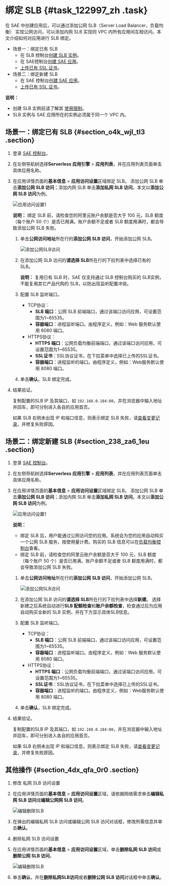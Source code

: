 # 绑定 SLB {#task_122997_zh .task}

在 SAE 中创建应用后，可以通过添加公网 SLB（Server Load Balancer，负载均衡） 实现公网访问，可以添加内网 SLB 实现同 VPC 内所有应用间互相访问。本文介绍如何对应用进行 SLB 绑定。

-   场景一：绑定已有 SLB
    -   在 SLB 控制台[创建 SLB 实例](https://help.aliyun.com/document_detail/86454.html)。
    -   在 SAE控制台[创建 SAE 应用](https://help.aliyun.com/document_detail/94541.html)。
    -   [上传已有 SSL 证书](https://help.aliyun.com/document_detail/90792.html)。
-   场景二：绑定新建 SLB
    -   在 SAE 控制台[创建 SAE 应用](https://help.aliyun.com/document_detail/94541.html)。
    -   [上传已有 SSL 证书](https://help.aliyun.com/document_detail/90792.html)。

**说明：** 

-   创建 SLB 实例前请了解其 [使用限制](https://help.aliyun.com/document_detail/32459.html)。
-   SLB 实例与 SAE 应用所在的实例必须属于同一个 VPC 内。

## 场景一：绑定已有 SLB {#section_o4k_wjl_tl3 .section}

1.  登录 [SAE 控制台](https://sae.console.aliyun.com)。
2.  在左侧导航树选择**Serverless 应用引擎** \> **应用列表**，并在应用列表页面单击具体应用名称。
3.  在应用详情页面的**基本信息** \> **应用访问设置**区域绑定 SLB。 添加公网 SLB 单击**添加公网 SLB 访问**；添加内网 SLB 单击**添加私网 SLB 访问**。本文以**添加公网 SLB 访问**为例。

    ![应用访问设置1](http://static-aliyun-doc.oss-cn-hangzhou.aliyuncs.com/assets/img/1067673/156801247956572_zh-CN.png)

    **说明：** 绑定 SLB 前，请检查您的阿里云账户余额是否大于 100 元，SLB 额度（每个账户 50 个）是否已用满。账户余额不足或者 SLB 额度用满时，都会导致添加公网 SLB 失败。

    1.  单击**公网访问地址**所在行的**添加公网 SLB 访问**，开始添加公网 SLB。 

        ![添加公网SLB访问](http://static-aliyun-doc.oss-cn-hangzhou.aliyuncs.com/assets/img/1067673/156801247956535_zh-CN.png)

    2.  在添加公网 SLB 访问的**请选择 SLB**所在行的下拉列表中选择已有的 SLB。 

        **说明：** 复用已有 SLB 时，SAE 仅支持通过 SLB 控制台购买的 SLB实例，不能复用其它产品代购的 SLB，以防出现监听配置冲突。

    3.  配置 SLB 监听端口。 
        -   TCP协议：
            -   **SLB 端口**：公网 SLB 前端端口，通过该端口访问应用，可设置范围为1~65535。
            -   **容器端口**：进程监听端口。由程序定义，例如：Web 服务默认使用 8080 端口。
        -   HTTPS协议：
            -   **HTTPS 端口**：公网负载均衡前端端口，通过该端口访问应用，可设置范围为1~65535。
            -   **SSL证书**：SSL协议证书，在下拉菜单中选择已上传的SSL证书。
            -   **容器端口**：进程监听的端口。由程序定义，例如：Web服务默认使用 8080 端口。
    4.  单击**确认**，SLB 绑定完成。
4.  结果验证。 

    复制配置的SLB IP 及其端口，如 `192.168.0.184:80`，并在浏览器中输入地址并回车，即可分别进入各自的应用首页。

    如果 SLB 右侧未出现 IP 和端口信息，则表示绑定 SLB 失败，请[查看变更记录](cn.zh-CN/应用管理/查看变更记录.md#)，并修复失败原因。


## 场景二：绑定新建 SLB {#section_238_za6_1eu .section}

1.  登录 [SAE 控制台](https://sae.console.aliyun.com)。
2.  在左侧导航树选择**Serverless 应用引擎** \> **应用列表**，并在应用列表页面单击具体应用名称。
3.  在应用详情页面的**基本信息** \> **应用访问设置**区域绑定 SLB。 添加公网 SLB 单击**添加公网 SLB 访问**；添加内网 SLB 单击**添加私网 SLB 访问**。本文以**添加公网 SLB 访问**为例。

    ![应用访问设置1](http://static-aliyun-doc.oss-cn-hangzhou.aliyuncs.com/assets/img/1067673/156801247956572_zh-CN.png)

    **说明：** 

    -   绑定 SLB 后，用户能通过公网访问您的应用。系统会为您的应用自动购买一个公网 SLB 服务，按使用量计费。购买的 SLB 信息可以在[负载均衡控制台](https://slb.console.aliyun.com)查看。
    -   绑定 SLB 前，请检查您的阿里云账户余额是否大于 100 元，SLB 额度（每个账户 50 个）是否已用满。账户余额不足或者 SLB 额度用满时，都会导致添加公网 SLB 失败。
    1.  单击**公网访问地址**所在行的**添加公网 SLB 访问**，开始添加公网 SLB。 

        ![添加公网SLB访问](http://static-aliyun-doc.oss-cn-hangzhou.aliyuncs.com/assets/img/1067673/156801247956535_zh-CN.png)

    2.  在添加公网 SLB 访问的**请选择 SLB**所在行的下拉列表中选择**新建**。 选择新建之后系统自动进行**SLB 配额检查**和**账户余额检查**，检查通过后为应用自动购买全新的 SLB 实例，并在下方显示具体SLB信息。
    3.  配置 SLB 监听端口。 
        -   TCP协议：
            -   **SLB 端口**：公网 SLB 前端端口，通过该端口访问应用，可设置范围为1~65535。
            -   **容器端口**：进程监听端口。由程序定义，例如：Web 服务默认使用 8080 端口。
        -   HTTPS协议：
            -   **HTTPS 端口**：公网负载均衡前端端口，通过该端口访问应用，可设置范围为1~65535。
            -   **SSL证书**：SSL协议证书，在下拉菜单中选择已上传的SSL证书。
            -   **容器端口**：进程监听的端口。由程序定义，例如：Web服务默认使用 8080 端口。
    4.  单击**确认**，SLB 绑定完成。
4.  结果验证。 

    复制配置的SLB IP 及其端口，如 `192.168.0.184:80`，并在浏览器中输入地址并回车，即可分别进入各自的应用首页。

    如果 SLB 右侧未出现 IP 和端口信息，则表示绑定 SLB 失败，请[查看变更记录](cn.zh-CN/应用管理/查看变更记录.md#)，并修复失败原因。


## 其他操作 {#section_4dx_qfa_0r0 .section}

1.  修改 私网 SLB 访问设置
2.  在应用详情页面的**基本信息** \> **应用访问设置**区域，请依据网络需求单击**编辑私网 SLB 访问**或**编辑公网网 SLB 访问**。 

    ![编辑删除SLB](http://static-aliyun-doc.oss-cn-hangzhou.aliyuncs.com/assets/img/1067673/156801248057199_zh-CN.png)

3.  在弹出的编辑私网 SLB 访问或编辑公网 SLB 访问对话框，修改所需信息并单击**确认**。

1.  删除私网 SLB 访问设置
2.  在应用详情页面的**基本信息** \> **应用访问设置**区域，单击**删除私网 SLB 访问**或**删除公网 SLB 访问**。 

    ![编辑删除SLB](http://static-aliyun-doc.oss-cn-hangzhou.aliyuncs.com/assets/img/1067673/156801248057199_zh-CN.png)

3.  单击**确认**，并在**删除私网SLB访问**或者**删除公网 SLB 访问**对话框中单击**确认**。

